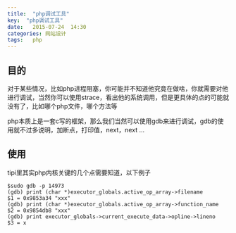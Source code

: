 ```yaml
---
title:  "php调试工具"
key:  "php调试工具"
date:   2015-07-24  14:30
categories: 网站设计
tags:   php
---
```


## 目的

对于某些情况，比如php进程阻塞，你可能并不知道他究竟在做啥，你就需要对他进行调试，当然你可以使用strace，看出他的系统调用，但是更具体的点的可能就没有了，比如哪个php文件，哪个方法等

php本质上是一套c写的框架，那么我们当然可以使用gdb来进行调试，gdb的使用就不过多说明，加断点，打印值，next，next ...


## 使用

tipi里其实php内核关键的几个点需要知道，以下例子

    $sudo gdb -p 14973 
    (gdb) print (char *)executor_globals.active_op_array->filename 
    $1 = 0x9853a34 "xxx" 
    (gdb) print (char *)executor_globals.active_op_array->function_name 
    $2 = 0x9854db8 "xxx" 
    (gdb) print executor_globals->current_execute_data->opline->lineno 
    $3 = x
